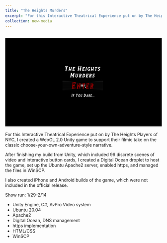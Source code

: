 ```yaml
---
title: "The Heights Murders"
excerpt: "For this Interactive Theatrical Experience put on by The Heights Players of NYC, I created a WebGL 2.0 Unity game and corresponding server to support their filmic take on the classic choose-your-own-adventure-style narrative.<br/><img src='../images/THM.png'>"
collection: new-media
---
```


<br>

<img src='../images/THM.png'>

For this Interactive Theatrical Experience put on by The Heights Players of NYC, I created a WebGL 2.0 Unity game to support their filmic take on the classic choose-your-own-adventure-style narrative. 

After finishing my build from Unity, which  included 96 discrete scenes of video and interactive button cards, I created a Digital Ocean droplet to host the game, set up the Ubuntu Apache2 server, enabled https, and managed the files in WinSCP. 

I also created iPhone and Android builds of the game, which were not included in the official release. 

Show run: 1/29-2/14

- Unity Engine, C#, AvPro Video system
- Ubuntu 20.04 
- Apache2
- Digital Ocean, DNS management
- https implementation
- HTML/CSS
- WinSCP